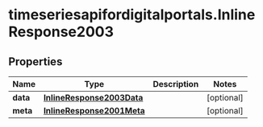 # timeseriesapifordigitalportals.InlineResponse2003

## Properties

Name | Type | Description | Notes
------------ | ------------- | ------------- | -------------
**data** | [**InlineResponse2003Data**](InlineResponse2003Data.md) |  | [optional] 
**meta** | [**InlineResponse2001Meta**](InlineResponse2001Meta.md) |  | [optional] 


